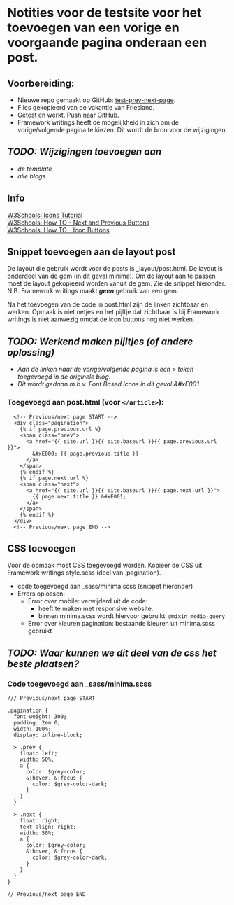 # Notities voor de testsite voor het toevoegen van een vorige en voorgaande pagina onderaan een post.

## Voorbereiding:
- Nieuwe repo gemaakt op GitHub: [test-prev-next-page](https://github.com/Prudento-NL/test-prev-next-page.git).
- Files gekopieerd van de vakantie van Friesland.
- Getest en werkt. Push naar GitHub.
- Framework writings heeft de mogelijkheid in zich om de vorige/volgende pagina te kiezen. Dit wordt de bron voor de wijzigingen.

## *TODO: Wijzigingen toevoegen aan*
- *de template*
- *alle blogs*

## Info
[W3Schools: Icons Tutorial](https://www.w3schools.com/icons/default.asp)  
[W3Schools: How TO - Next and Previous Buttons](https://www.w3schools.com/howto/howto_css_next_prev.asp)  
[W3Schools: How TO - Icon Buttons](https://www.w3schools.com/howto/howto_css_icon_buttons.asp)  

## Snippet toevoegen aan de layout post
De layout die gebruik wordt voor de posts is _layout/post.html.
De layout is onderdeel van de gem (in dit geval minima). Om de layout aan te passen moet de layout gekopieerd worden vanuit de gem. Zie de snippet hieronder.
N.B. Framework writings maakt ***geen*** gebruik van een gem.

Na het toevoegen van de code in post.html zijn de linken zichtbaar en werken.
Opmaak is niet netjes en het pijltje dat zichtbaar is bij Framework writings is niet aanwezig omdat de icon buttons nog niet werken.
## *TODO: Werkend maken pijltjes (of andere oplossing)*
- *Aan de linken naar de vorige/volgende pagina is een > teken toegevoegd in de originele blog.*
- *Dit wordt gedaan m.b.v. _Font Based Icons_ in dit geval &#xE001.*

### Toegevoegd aan post.html (voor `</article>`):  
```
  <!-- Previous/next page START -->
  <div class="pagination">
    {% if page.previous.url %}
    <span class="prev">
      <a href="{{ site.url }}{{ site.baseurl }}{{ page.previous.url }}">
        &#xE000; {{ page.previous.title }}
      </a>
    </span>
    {% endif %}
    {% if page.next.url %}
    <span class="next">
      <a href="{{ site.url }}{{ site.baseurl }}{{ page.next.url }}">
        {{ page.next.title }} &#xE001;
      </a>
    </span>
    {% endif %}
  </div>
  <!-- Previous/next page END -->
```

## CSS toevoegen  
Voor de opmaak moet CSS toegevoegd worden.
Kopieer de CSS uit Framework writings style.scss (deel van .pagination).  
 - code toegevoegd aan _sass/minima.scss (snippet hieronder)
  - Errors oplossen:
    - Error over mobile: verwijderd uit de code:
      - heeft te maken met responsive website.
      - binnen minima.scss wordt hiervoor gebruikt: `@mixin media-query`  
    - Error over kleuren pagination: bestaande kleuren uit minima.scss gebruikt

## *TODO: Waar kunnen we dit deel van de css het beste plaatsen?*

### Code toegevoegd aan _sass/minima.scss  
```
/// Previous/next page START

.pagination {
  font-weight: 300;
  padding: 2em 0;
  width: 100%;
  display: inline-block;

  > .prev {
    float: left;
    width: 50%;
    a {
      color: $grey-color;
      &:hover, &:focus {
        color: $grey-color-dark;
      }
    }
  }

  > .next {
    float: right;
    text-align: right;
    width: 50%;
    a {
      color: $grey-color;
      &:hover, &:focus {
        color: $grey-color-dark;
      }
    }
  }
}

// Previous/next page END

```











